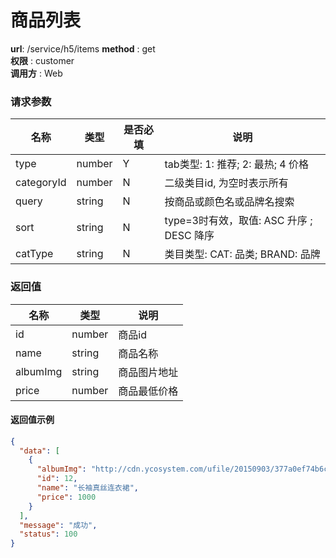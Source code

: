 商品列表
=======

**url**: /service/h5/items
**method** : get  
**权限** : customer  
**调用方** : Web

### 请求参数

|    名称    |  类型  | 是否必填 |                   说明                   |
|------------|--------|----------|------------------------------------------|
| type       | number | Y        | tab类型: 1: 推荐; 2: 最热; 4 价格        |
| categoryId | number | N        | 二级类目id, 为空时表示所有               |
| query      | string | N        | 按商品或颜色名或品牌名搜索               |
| sort       | string | N        | type=3时有效，取值: ASC 升序 ; DESC 降序 |
| catType    | string | N        | 类目类型: CAT: 品类; BRAND: 品牌         |


### 返回值

|   名称   |  类型  |     说明     |
|----------|--------|--------------|
| id       | number | 商品id       |
| name     | string | 商品名称     |
| albumImg | string | 商品图片地址 |
| price    | number | 商品最低价格 |


#### 返回值示例

```json
{
  "data": [
    {
      "albumImg": "http://cdn.ycosystem.com/ufile/20150903/377a0ef74b6c4c75b221f6a38e5cc0ce",
      "id": 12,
      "name": "长袖真丝连衣裙",
      "price": 1000
    }
  ],
  "message": "成功",
  "status": 100
}
```